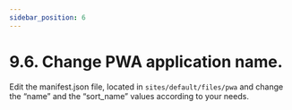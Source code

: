 ```yaml
---
sidebar_position: 6
---
```


# 9.6. Change PWA application name.

Edit the manifest.json file, located in `sites/default/files/pwa` and change the “name” and the “sort_name”  values according to your needs.